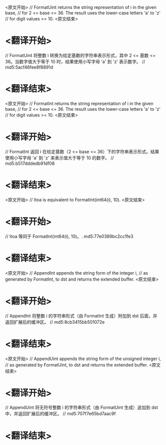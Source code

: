 
<原文开始>
// FormatUint returns the string representation of i in the given base,
// for 2 <= base <= 36. The result uses the lower-case letters 'a' to 'z'
// for digit values >= 10.
<原文结束>

# <翻译开始>
// FormatUint 将整数 i 转换为给定基数的字符串表示形式，其中 2 <= 基数 <= 36。当数字值大于等于 10 时，结果使用小写字母 'a' 到 'z' 表示数字。
// md5:5acf46fee8f8891d
# <翻译结束>


<原文开始>
// FormatInt returns the string representation of i in the given base,
// for 2 <= base <= 36. The result uses the lower-case letters 'a' to 'z'
// for digit values >= 10.
<原文结束>

# <翻译开始>
// FormatInt 返回 i 在给定基数（2 <= base <= 36）下的字符串表示形式。结果使用小写字母 'a' 到 'z' 来表示值大于等于 10 的数字。
// md5:b517dddedb91df08
# <翻译结束>


<原文开始>
// Itoa is equivalent to FormatInt(int64(i), 10).
<原文结束>

# <翻译开始>
// Itoa 等同于 FormatInt(int64(i), 10)。. md5:77e0389bc2cc1fe3
# <翻译结束>


<原文开始>
// AppendInt appends the string form of the integer i,
// as generated by FormatInt, to dst and returns the extended buffer.
<原文结束>

# <翻译开始>
// AppendInt 将整数 i 的字符串形式（由 FormatInt 生成）附加到 dst 后面，并返回扩展后的缓冲区。
// md5:8cb3415bb501072e
# <翻译结束>


<原文开始>
// AppendUint appends the string form of the unsigned integer i,
// as generated by FormatUint, to dst and returns the extended buffer.
<原文结束>

# <翻译开始>
// AppendUint 将无符号整数 i 的字符串形式（由 FormatUint 生成）追加到 dst 中，并返回扩展后的缓冲区。
// md5:707f7e65bd7aac9f
# <翻译结束>

